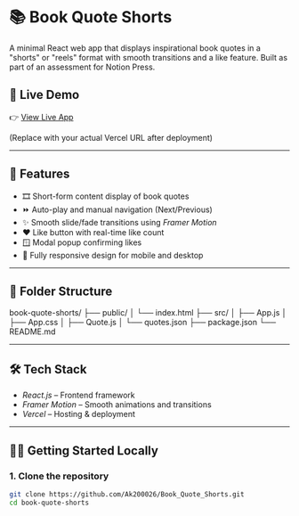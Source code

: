# 📚 Book Quote Shorts

A minimal React web app that displays inspirational book quotes in a "shorts" or "reels" format with smooth transitions and a like feature. Built as part of an assessment for Notion Press.

## 🚀 Live Demo

👉 [View Live App](https://book-quote-shorts-one.vercel.app/)

(Replace with your actual Vercel URL after deployment)

---

## 📌 Features

- 🎞️ Short-form content display of book quotes
- ⏩ Auto-play and manual navigation (Next/Previous)
- ✨ Smooth slide/fade transitions using *Framer Motion*
- ❤️ Like button with real-time like count
- 🪟 Modal popup confirming likes
- 📱 Fully responsive design for mobile and desktop

---

## 📁 Folder Structure

book-quote-shorts/
├── public/
│ └── index.html
├── src/
│ ├── App.js
│ ├── App.css
│ ├── Quote.js
│ └── quotes.json
├── package.json
└── README.md


---

## 🛠 Tech Stack

- *React.js* – Frontend framework
- *Framer Motion* – Smooth animations and transitions
- *Vercel* – Hosting & deployment

---

## 🧑‍💻 Getting Started Locally

### 1. Clone the repository

```bash
git clone https://github.com/Ak200026/Book_Quote_Shorts.git
cd book-quote-shorts
